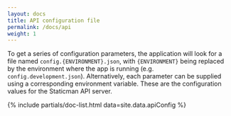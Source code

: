 ```yaml
---
layout: docs
title: API configuration file
permalink: /docs/api
weight: 1
---
```

To get a series of configuration parameters, the application will look for a file named `config.{ENVIRONMENT}.json`, with `{ENVIRONMENT}` being replaced by the environment where the app is running (e.g. `config.development.json`). Alternatively, each parameter can be supplied using a corresponding environment variable. These are the configuration values for the Staticman API server.

{% include partials/doc-list.html data=site.data.apiConfig %}